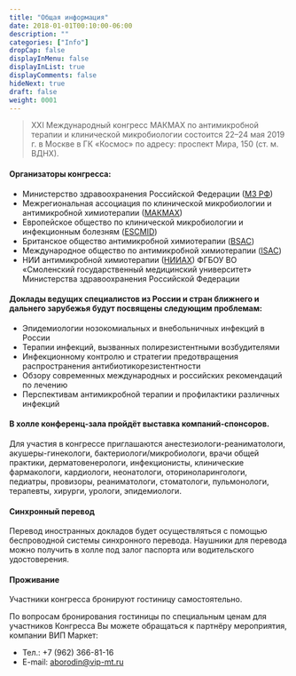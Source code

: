 ```yaml
---
title: "Общая информация"
date: 2018-01-01T00:10:00-06:00
description: ""
categories: ["Info"]
dropCap: false
displayInMenu: false
displayInList: true
displayComments: false
hideNext: true
draft: false
weight: 0001
---
```


> XXI Международный конгресс МАКМАХ по антимикробной терапии и клинической микробиологии состоится 22–24 мая 2019 г. в Москве в ГК «Космос» по адресу: проспект Мира, 150 (ст. м. ВДНХ).


#### Организаторы конгресса:

- Министерство здравоохранения Российской Федерации ([МЗ РФ](http://www.iacmac.ru/url?www.rosminzdrav.ru))
- Межрегиональная ассоциация по клинической микробиологии и антимикробной химиотерапии ([МАКМАХ](http://www.iacmac.ru/iacmac/))
- Европейское общество по клинической микробиологии и инфекционным болезням ([ESCMID](http://www.iacmac.ru/url?www.escmid.org))
- Британское общество антимикробной химиотерапии ([BSAC](http://www.iacmac.ru/url?www.bsac.org.uk))
- Международное общество по антимикробной химиотерапии ([ISAC](http://www.iacmac.ru/url?www.ischemo.org))
- НИИ антимикробной химиотерапии ([НИИАХ](http://www.iacmac.ru/iac.php)) ФГБОУ ВО «Смоленский государственный медицинский университет» Министерства здравоохранения Российской Федерации


#### Доклады ведущих специалистов из России и стран ближнего и дальнего зарубежья будут посвящены следующим проблемам:

- Эпидемиологии нозокомиальных и внебольничных инфекций в России
- Терапии инфекций, вызванных полирезистентными возбудителями
- Инфекционному контролю и стратегии предотвращения распространения антибиотикорезистентности
- Обзору современных международных и российских рекомендаций по лечению
- Перспективам антимикробной терапии и профилактики различных инфекций

#### В холле конференц-зала пройдёт выставка компаний-спонсоров. 

Для участия в конгрессе приглашаются анестезиологи-реаниматологи, акушеры-гинекологи, бактериологи/микробиологи, врачи общей практики, дерматовенерологи, инфекционисты, клинические фармакологи, кардиологи, неонатологи, оториноларингологи, педиатры, провизоры, реаниматологи, стоматологи, пульмонологи, терапевты, хирурги, урологи, эпидемиологи.

#### Синхронный перевод

Перевод иностранных докладов будет осуществляться с помощью беспроводной системы синхронного перевода. Наушники для перевода можно получить в холле под залог паспорта или водительского удостоверения.

#### Проживание

Участники конгресса бронируют гостиницу самостоятельно.

По вопросам бронирования гостиницы по специальным ценам для участников Конгресса Вы можете обращаться к партнёру мероприятия, компании ВИП Маркет:

- Тел.: +7 (962) 366-81-16
- E-mail: [aborodin@vip-mt.ru](mailto:aborodin@vip-mt.ru)
